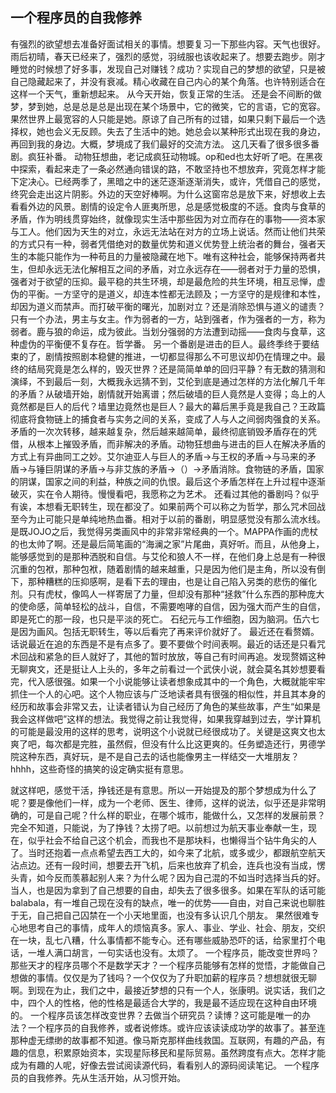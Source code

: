 ## 一个程序员的自我修养

有强烈的欲望想去准备好面试相关的事情。想要复习一下那些内容。天气也很好。雨后初晴，春天已经来了，强烈的感觉，羽绒服也该收起来了。想要去跑步。刚才睡觉的时候想了好多事，发现自己对赚钱？成功？实现自己的梦想的欲望，只是被自己隐藏起来了，并没有衰减。精心收藏在自己内心的某个角落。也许特别适合在这样一个天气，重新想起来。
从今天开始，恢复正常的生活。
还是会不间断的做梦，梦到她，总是总是总是出现在某个场景中，它的微笑，它的言语，它的宽容。果然世界上最宽容的人只能是她。原谅了自己所有的过错，如果只剩下最后一个选择权，她也会义无反顾。失去了生活中的她。她总会以某种形式出现在我的身边，再回到我的身边。大概，梦境成了我们最好的交流方法。
这几天看了很多很多番剧。疯狂补番。
动物狂想曲，老记成疯狂动物城。op和ed也太好听了吧。在黑夜中探索，看起来走了一条必然通向错误的路，不敢坚持也不想放弃，究竟怎样才能下定决心。已经两季了，黑暗之中的迷茫逐渐逐渐消失，或许，凭借自己的感觉，终究会走出这片阴影。外边的天空好棒啊。为什么这窗帘总是放下来，好想收上去看看外边的风景。剧情的设定令人匪夷所思，总是感觉极度的不适。食肉与食草的矛盾，作为明线贯穿始终，就像现实生活中那些因为对立而存在的事物——资本家与工人。他们因为天生的对立，永远无法站在对方的立场上说话。然而让他们共荣的方式只有一种，弱者凭借绝对的数量优势和道义优势登上统治者的舞台，强者天生的本能只能作为一种苟且的力量被隐藏在地下。唯有这种社会，能够保持两者共生，但却永远无法化解相互之间的矛盾，对立永远存在——弱者对于力量的恐惧，强者对于欲望的压抑。最平稳的共生环境，却是最危险的共生环境，相互忌惮，虚伪的平衡。一方坚守的是道义，却连本性都无法顾及；一方坚守的是规律和本性，却因为道义而禁声。而打破平衡的曙光，加剧对立？还是消除恐惧与道义的谴责？只有一个办法，男主与女主。作为弱者的一方，站到强者，作为强者的一方，称为弱者。鹿与狼的命运，成为彼此。当划分强弱的方法遭到动摇——食肉与食草，这种虚伪的平衡便不复存在。哲学番。
另一个番剧是进击的巨人。最终季终于要结束的了，剧情按照剧本稳健的推进，一切都显得那么不可思议却仍在情理之中。最终的结局究竟是怎么样的，毁灭世界？还是简简单单的回归平静？有无数的猜测和演绎，不到最后一刻，大概我永远猜不到，艾伦到底是通过怎样的方法化解几千年的矛盾？从破墙开始，剧情就开始离谱；然后破墙的巨人竟然是人变得；岛上的人竟然都是巨人的后代？墙里边竟然也是巨人？最大的幕后黑手竟是我自己？王政篇彻底将食物链上的捕食者与实务之间的关系，变成了人与人之间弱肉强食的关系。矛盾的一次次转移，越来越复杂，然后越来越简单，最终彻底销毁矛盾存在的凭借，从根本上摧毁矛盾，而非解决的矛盾。动物狂想曲与进击的巨人在解决矛盾的方式上有异曲同工之妙。艾尔迪亚人与巨人的矛盾->与王权的矛盾->与马来的矛盾->与锤巨阴谋的矛盾->与非艾族的矛盾->（）->矛盾消除。食物链的矛盾，国家的阴谋，国家之间的利益，种族之间的仇恨。最后这个矛盾怎样在上升过程中逐渐破灭，实在令人期待。慢慢看吧，我愿称之为艺术。
还看过其他的番剧吗？似乎有诶，本想看无职转生，现在都没了。如果前两个可以称之为哲学，那么咒术回战至今为止可能只是单纯地热血番。相对于以前的番剧，明显感觉没有那么流水线。是既JOJO之后，我觉得另类画风中的非常非常经典的一个。MAPPA作画的虎杖的也太帅了啊。还是最后简笔画的“海澜之家”片尾曲，真好听。而且，从他身上，能够感觉到的是那种洒脱和自信。与艾伦和狼人不一样，在他们身上总是有一种很沉重的包袱，那种包袱，随着剧情的越来越重，只是因为他们是主角，所以没有倒下，那种糟糕的压抑感啊，是看下去的理由，也是让自己陷入另类的悲伤的催化剂。只有虎杖，像鸣人一样寄居了力量，但却没有那种“拯救”什么东西的那种庞大的使命感，简单轻松的战斗，自信，不需要咆哮的自信，因为强大而产生的自信，即是死亡的那一段，也只是平淡的死亡。
石纪元与工作细胞，因为脑洞。伍六七是因为画风。包括无职转生，等以后看完了再来评价就好了。
最近还在看赘婿。话说最近在追的东西是不是有点多了。要不要做个时间表啊。最近的话还是只看咒术回战和紧急的巨人就好了，其他的暂时放放，等自己有时间再追。发现赘婿这种无聊爽文，还是挺让人上头的，多年之前看过一个武侠小说，就会莫名其妙想要看完，代入感很强。如果一个小说能够让读者想象成其中的一个角色，大概就能牢牢抓住一个人的心吧。这个人物应该与广泛地读者具有很强的相似性，并且其本身的经历和故事会非常又去，让读者错认为自己经历了角色的某些故事，产生“如果是我会这样做吧”这样的想法。我觉得之前让我觉得，如果我穿越到过去，学计算机的可能是最没用的这样的思考，说明这个小说就已经很成功了。关键是这爽文也太爽了吧，每次都是完胜，虽然假，但没有什么比这更爽的。任务塑造还行，男德学院这种东西，真好玩，是不是自己去的话也能像男主一样结交一大堆朋友？hhhh，这些奇怪的搞笑的设定确实挺有意思。

就这样吧，感觉干活，挣钱还是有意思。所以一开始提及的那个梦想成为什么了呢？要是像他们一样，成为一个老师、医生、律师，这样的说法，似乎还是非常明确的，可是自己呢？什么样的职业，在哪个城市，能做什么，又怎样的发展前景？完全不知道，只能说，为了挣钱？太捞了吧。以前想过为航天事业奉献一生，现在，似乎社会不给自己这个机会，而我也不是那块料，也懒得当个钻牛角尖的人了。当时还抱着一点点希望去西工大的，如今来了北航，或多或少，都跟航空航天沾点边。还有一段时间，想要去开飞机，后来也放弃了机会，连兵也没有当成，愣头青，如今反而羡慕起别人来？为什么呢？因为自己混的不如当时选择当兵的好。当人，也是因为拿到了自己想要的自由，却失去了很多很多。如果在军队的话可能balabala，有一堆自己现在没有的缺点，唯一的优势——自由，对自己来说也聊胜于无，自己把自己囚禁在一个小天地里面，也没有多认识几个朋友。
果然很难专心地思考自己的事情，成年人的烦恼真多。家人、事业、学业、社会、朋友，交织在一块，乱七八糟，什么事情都不能专心。还有哪些威胁恐吓的话，给家里打个电话，一堆人满口胡言，一句实话也没有。太烦了。
一个程序员，能改变世界吗？那些天才的程序员哪个不是数学天才？一个程序员能够有怎样的觉悟，才能做自己想做的事情。仅仅是为了钱吗？一个仅仅为了升职加薪的程序员？想想就很无聊啊。到现在为止，我们之中，最接近梦想的只有一个人，张康明。说实话，我们之中，四个人的性格，他的性格是最适合大学的，我是最不适应现在这种自由环境的。
一个程序员该怎样改变世界？去做当个研究员？读博？这可能是唯一的办法？一个程序员的自我修养，或者说修炼。或许应该读读成功学的故事了。甚至连那种虚无缥缈的故事都不知道。像马斯克那样曲线救国。互联网，有趣的产品，有趣的信息，积累原始资本，实现星际移民和星际贸易。虽然跨度有点大。怎样才能成为有趣的人呢，好像去尝试阅读源代码，看看别人的源码阅读笔记。
一个程序员的自我修养。先从生活开始，从习惯开始。